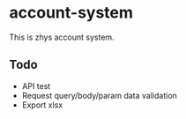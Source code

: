 # account-system
This is zhys account system.

## Todo

- API test
- Request query/body/param data validation
- Export xlsx
